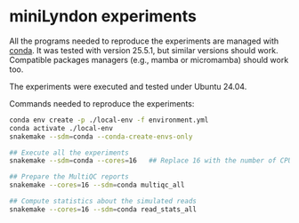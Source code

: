 # miniLyndon experiments


All the programs needed to reproduce the experiments are managed with [conda](https://github.com/conda/conda).
It was tested with version 25.5.1, but similar versions should work.
Compatible packages managers (e.g., mamba or micromamba) should work too.

The experiments were executed and tested under Ubuntu 24.04.

Commands needed to reproduce the experiments:

```sh
conda env create -p ./local-env -f environment.yml
conda activate ./local-env
snakemake --sdm=conda --conda-create-envs-only

## Execute all the experiments
snakemake --sdm=conda --cores=16   ## Replace 16 with the number of CPU cores you want to use

## Prepare the MultiQC reports
snakemake --cores=16 --sdm=conda multiqc_all

## Compute statistics about the simulated reads
snakemake --cores=16 --sdm=conda read_stats_all

```
